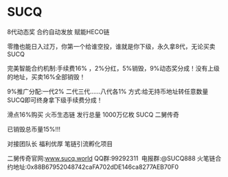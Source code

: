 # SUCQ
8代动态奖 合约自动发放 赋能HECO链

零撸也能日入过万，你第一个给谁空投，谁就是你下级，永久拿8代，无论买卖SUCQ

完美智能合约机制:手续费16% ，2%分红，5%销毁，9%动态奖分成！没有上级的地址，买卖16%全部销毁！

9%推广分配:一代2% 二代三代……八代各1%
方式:给无持币地址转任意数量 SUCQ即可终身拿下级手续费分成！

滑点16%购买
火币生态链 发行总量 1000万亿枚
SUCQ 二舅传奇

已销毁总币量15%!!!

对接团队长 福利优厚
笔链引流孵化项目

二舅传奇官网:www.sucq.world
QQ群:99292311 
电报群:@SUCQ888
火笔链合约地址:0x88B67952048742caFA702dDE146ca8277AEB70F0
